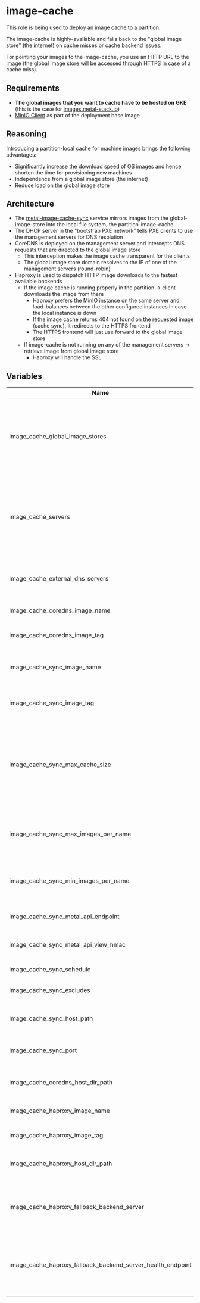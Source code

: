 # image-cache

This role is being used to deploy an image cache to a partition.

The image-cache is highly-available and falls back to the "global image store" (the internet) on cache misses or cache backend issues.

For pointing your images to the image-cache, you use an HTTP URL to the image (the global image store will be accessed through HTTPS in case of a cache miss).

## Requirements

- **The global images that you want to cache have to be hosted on GKE** (this is the case for [images.metal-stack.io](https://images.metal-stack.io/))
- [MinIO Client](https://docs.min.io/docs/minio-client-complete-guide.html) as part of the deployment base image

## Reasoning

Introducing a partition-local cache for machine images brings the following advantages:

- Significantly increase the download speed of OS images and hence shorten the time for provisioning new machines
- Independence from a global image store (the internet)
- Reduce load on the global image store

## Architecture

- The [metal-image-cache-sync](https://github.com/metal-stack/metal-image-cache-sync) service mirrors images from the global-image-store into the local file system, the partition-image-cache
- The DHCP server in the "bootstrap PXE network" tells PXE clients to use the management servers for DNS resolution
- CoreDNS is deployed on the management server and intercepts DNS requests that are directed to the global image store
  - This interception makes the image cache transparent for the clients
  - The global image store domain resolves to the IP of one of the management servers (round-robin)
- Haproxy is used to dispatch HTTP image downloads to the fastest available backends
  - If the image cache is running properly in the partition -> client downloads the image from there
    - Haproxy prefers the MinIO instance on the same server and load-balances between the other configured instances in case the local instance is down
    - If the image cache returns 404 not found on the requested image (cache sync), it redirects to the HTTPS frontend
    - The HTTPS frontend will just use forward to the global image store
  - If image-cache is not running on any of the management servers -> retrieve image from global image store
    - Haproxy will handle the SSL

## Variables

| Name                                                        | Mandatory | Description                                                                                                               |
| ----------------------------------------------------------- | --------- | ------------------------------------------------------------------------------------------------------------------------- |
| image_cache_global_image_stores                             |           | The image store addresses for which the DNS requests are intercepted and pointed to the image cache                       |
| image_cache_servers                                         | yes       | The servers on which the image cache will be deployed, name (inventory hostnames) and ip have to be specified             |
| image_cache_external_dns_servers                            |           | DNS servers that are used for resolving all other DNS requests                                                            |
| image_cache_coredns_image_name                              |           | The image name of CoreDNS                                                                                                 |
| image_cache_coredns_image_tag                               | yes       | The image tag of CoreDNS                                                                                                  |
| image_cache_sync_image_name                                 |           | The image name of metal-cache-image-sync                                                                                  |
| image_cache_sync_image_tag                                  | yes       | The image tag of metal-cache-image-sync                                                                                   |
| image_cache_sync_max_cache_size                             |           | Maximum size that the cache should have in the end (can exceed if min amount of images for all image variants is reached) |
| image_cache_sync_max_images_per_name                        |           | Maximum amount of images to cache for an image variant                                                                    |
| image_cache_sync_min_images_per_name                        |           | Minimum amount of images to keep of an image variant                                                                      |
| image_cache_sync_metal_api_endpoint                         | yes       | Endpoint of the metal-api                                                                                                 |
| image_cache_sync_metal_api_view_hmac                        | yes       | HMAC of the metal-api (requires view access)                                                                              |
| image_cache_sync_schedule                                   |           | Cron sync schedule                                                                                                        |
| image_cache_sync_excludes                                   |           | URL paths to exclude from the sync                                                                                        |
| image_cache_sync_host_path                                  |           | Root path of where to store the images                                                                                    |
| image_cache_sync_port                                       |           | The image tag of metal-cache-image-sync                                                                                   |
| image_cache_coredns_host_dir_path                           |           | The host path for CoreDNS configuration                                                                                   |
| image_cache_haproxy_image_name                              |           | The image name of haproxy                                                                                                 |
| image_cache_haproxy_image_tag                               | yes       | The image tag of haproxy                                                                                                  |
| image_cache_haproxy_host_dir_path                           |           | The host path for haproxy configuration                                                                                   |
| image_cache_haproxy_fallback_backend_server                 |           | The domain name of the "global image store" (internet, must have valid HTTPS)                                             |
| image_cache_haproxy_fallback_backend_server_health_endpoint |           | The health endpoint which is expected to return 200 of the "global image store"                                           |
